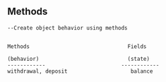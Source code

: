 ## Methods 
    --Create object behavior using methods 


    Methods                               Fields

    (behavior)                            (state)
    ------------                        ------------
    withdrawal, deposit                    balance

    
